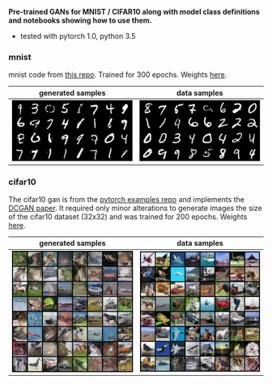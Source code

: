 **Pre-trained GANs for MNIST / CIFAR10 along with model class definitions and notebooks showing how to use them.**

- tested with pytorch 1.0, python 3.5

### mnist

mnist code from [this repo](https://github.com/BeierZhu/GAN-MNIST-Pytorch/blob/master/main.py). Trained for 300 epochs. Weights [here](mnist/weights).



| generated samples | data samples |
| ----------------- | ------------ |
| ![fake_images-300](mnist/samples/fake_images-300.png) | ![real_images](mnist/samples/real_images.png) |



### cifar10

The cifar10 gan is from the [pytorch examples repo](https://github.com/pytorch/examples/tree/master/dcgan) and implements the [DCGAN paper](http://arxiv.org/abs/1511.06434). It required only minor alterations to generate images the size of the cifar10 dataset (32x32) and was trained for 200 epochs. Weights [here](cifar10/weights).

| generated samples                                            | data samples                                     |
| ------------------------------------------------------------ | ------------------------------------------------ |
| ![fake_images-300](cifar10/samples/fake_samples_epoch_199.png) | ![real_images](cifar10/samples/real_samples.png) |
